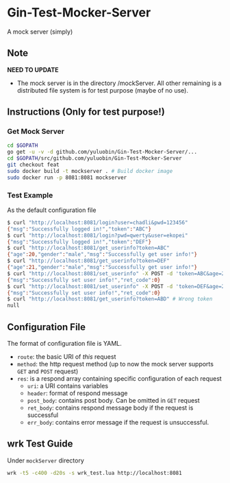 # Gin-Test-Mocker-Server
A mock server (simply)

## Note
**NEED TO UPDATE**
- The mock server is in the directory /mockServer. All other remaining is a distributed file system is for test purpose (maybe of no use).

## Instructions (Only for test purpose!)
### Get Mock Server

```bash
cd $GOPATH
go get -u -v -d github.com/yuluobin/Gin-Test-Mocker-Server/...
cd $GOPATH/src/github.com/yuluobin/Gin-Test-Mocker-Server
git checkout feat
sudo docker build -t mockserver . # Build docker image
sudo docker run -p 8081:8081 mockserver
```

### Test Example

As the default configuration file

```bash
$ curl "http://localhost:8081/login?user=chadli&pwd=123456"
{"msg":"Successfully logged in!","token":"ABC"}
$ curl "http://localhost:8081/login?pwd=qwerty&user=ekopei"
{"msg":"Successfully logged in!","token":"DEF"}
$ curl "http://localhost:8081/get_userinfo?token=ABC"
{"age":20,"gender":"male","msg":"Successfully get user info!"}
$ curl "http://localhost:8081/get_userinfo?token=DEF"
{"age":21,"gender":"male","msg":"Successfully get user info!"}
$ curl "http://localhost:8081/set_userinfo" -X POST -d 'token=ABC&age=20'
{"msg":"Successfully set user info!","ret_code":0}
$ curl "http://localhost:8081/set_userinfo" -X POST -d 'token=DEF&age=21'
{"msg":"Successfully set user info!","ret_code":0}
$ curl "http://localhost:8081/get_userinfo?token=ABD" # Wrong token
null
```

## Configuration File

The format of configuration file is YAML.

- `route`: the basic URI of *this* request
- `method`: the http request method (up to now the mock server supports `GET` and `POST` request)
- `res`: is a respond array containing specific configuration of each request
  - `uri`: a URI contains variables
  - `header`: format of respond message
  - `post_body`: contains post body. Can be omitted in `GET` request
  - `ret_body`: contains respond message body if the request is successful
  - `err_body`: contains error message if the request is unsuccessful.

## wrk Test Guide

Under `mockServer` directory

```bash
wrk -t5 -c400 -d20s -s wrk_test.lua http://localhost:8081
```

